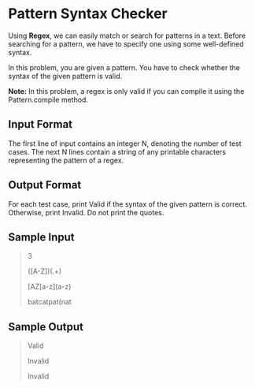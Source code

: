 # Pattern Syntax Checker

Using **Regex**, we can easily match or search for patterns in a text. Before searching for a pattern, we have to specify one using some well-defined syntax.

In this problem, you are given a pattern. You have to check whether the syntax of the given pattern is valid.

**Note:** In this problem, a regex is only valid if you can compile it using the Pattern.compile method.

## Input Format

The first line of input contains an integer N, denoting the number of test cases. The next N lines contain a string of any printable characters representing the pattern of a regex.

## Output Format

For each test case, print Valid if the syntax of the given pattern is correct. Otherwise, print Invalid. Do not print the quotes.

## Sample Input

>3
>
>([A-Z])(.+)
>
>\[AZ\[a-z\]\(a-z)
>
>batcatpat(nat

## Sample Output

>Valid
>
>Invalid
>
>Invalid
